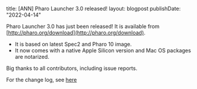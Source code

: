 title: [ANN] Pharo Launcher 3.0 released!
layout: blogpost
publishDate: "2022-04-14"

Pharo Launcher 3.0 has just been released! It is available from [http://pharo.org/download](http://pharo.org/download).

- It is based on latest Spec2 and Pharo 10 image.
- It now comes with a native Apple Silicon version and Mac OS packages are notarized.



Big thanks to all contributors, including issue reports. 

For the change log, see [here](https://lists.pharo.org/empathy/thread/4FLNFV2F45VGMPCGIRRRHL3ALDKSVWQG)